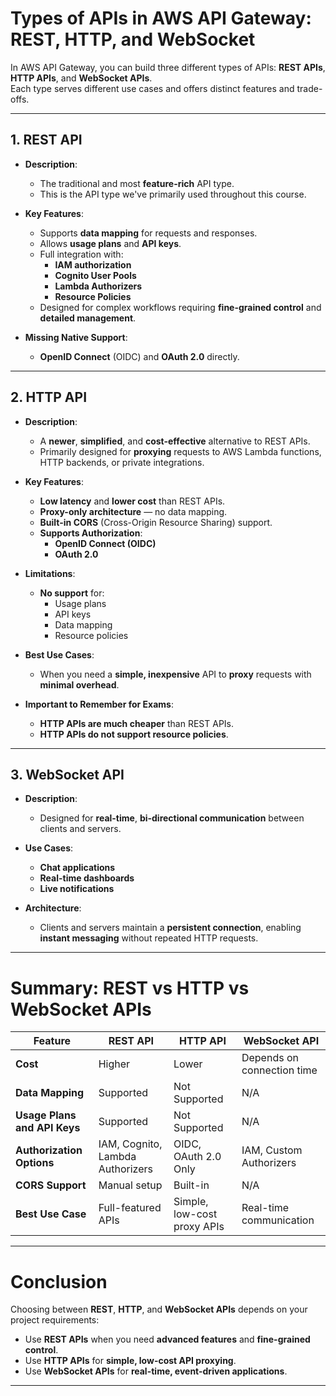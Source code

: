 # **Types of APIs in AWS API Gateway: REST, HTTP, and WebSocket**

In AWS API Gateway, you can build three different types of APIs: **REST APIs**, **HTTP APIs**, and **WebSocket APIs**.  
Each type serves different use cases and offers distinct features and trade-offs.

---

## **1. REST API**

- **Description**:
  - The traditional and most **feature-rich** API type.
  - This is the API type we've primarily used throughout this course.

- **Key Features**:
  - Supports **data mapping** for requests and responses.
  - Allows **usage plans** and **API keys**.
  - Full integration with:
    - **IAM authorization**
    - **Cognito User Pools**
    - **Lambda Authorizers**
    - **Resource Policies**
  - Designed for complex workflows requiring **fine-grained control** and **detailed management**.

- **Missing Native Support**:
  - **OpenID Connect** (OIDC) and **OAuth 2.0** directly.

---

## **2. HTTP API**

- **Description**:
  - A **newer**, **simplified**, and **cost-effective** alternative to REST APIs.
  - Primarily designed for **proxying** requests to AWS Lambda functions, HTTP backends, or private integrations.

- **Key Features**:
  - **Low latency** and **lower cost** than REST APIs.
  - **Proxy-only architecture** — no data mapping.
  - **Built-in CORS** (Cross-Origin Resource Sharing) support.
  - **Supports Authorization**:
    - **OpenID Connect (OIDC)**
    - **OAuth 2.0**

- **Limitations**:
  - **No support** for:
    - Usage plans
    - API keys
    - Data mapping
    - Resource policies

- **Best Use Cases**:
  - When you need a **simple, inexpensive** API to **proxy** requests with **minimal overhead**.

- **Important to Remember for Exams**:
  - **HTTP APIs are much cheaper** than REST APIs.
  - **HTTP APIs do not support resource policies**.

---

## **3. WebSocket API**

- **Description**:
  - Designed for **real-time**, **bi-directional communication** between clients and servers.

- **Use Cases**:
  - **Chat applications**
  - **Real-time dashboards**
  - **Live notifications**

- **Architecture**:
  - Clients and servers maintain a **persistent connection**, enabling **instant messaging** without repeated HTTP requests.

---

# **Summary: REST vs HTTP vs WebSocket APIs**

| **Feature**               | **REST API**                  | **HTTP API**                 | **WebSocket API**             |
|----------------------------|--------------------------------|-------------------------------|-------------------------------|
| **Cost**                   | Higher                        | Lower                        | Depends on connection time   |
| **Data Mapping**           | Supported                     | Not Supported                | N/A                           |
| **Usage Plans and API Keys**| Supported                     | Not Supported                | N/A                           |
| **Authorization Options**  | IAM, Cognito, Lambda Authorizers | OIDC, OAuth 2.0 Only        | IAM, Custom Authorizers       |
| **CORS Support**           | Manual setup                  | Built-in                     | N/A                           |
| **Best Use Case**          | Full-featured APIs            | Simple, low-cost proxy APIs   | Real-time communication       |

---

# **Conclusion**

Choosing between **REST**, **HTTP**, and **WebSocket APIs** depends on your project requirements:
- Use **REST APIs** when you need **advanced features** and **fine-grained control**.
- Use **HTTP APIs** for **simple, low-cost API proxying**.
- Use **WebSocket APIs** for **real-time, event-driven applications**.

---
